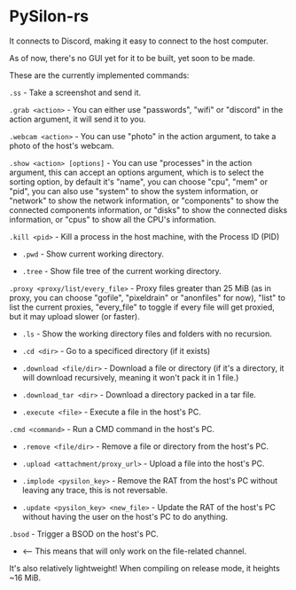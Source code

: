 # PySilon-rs

It connects to Discord, making it easy to connect to the host computer.

As of now, there's no GUI yet for it to be built, yet soon to be made.

These are the currently implemented commands:

`.ss` - Take a screenshot and send it.

`.grab <action>` - You can either use "passwords", "wifi" or "discord" in the action argument, it will send it to you.

`.webcam <action>` - You can use "photo" in the action argument, to take a photo of the host's webcam.

`.show <action> [options]` - You can use "processes" in the action argument, this can accept an options argument, which is to select the sorting option, by default it's "name", you can choose "cpu", "mem" or "pid", you can also use "system" to show the system information, or "network" to show the network information, or "components" to show the connected components information, or "disks" to show the connected disks information, or "cpus" to show all the CPU's information.

`.kill <pid>` - Kill a process in the host machine, with the Process ID (PID)

* `.pwd` - Show current working directory.

* `.tree` - Show file tree of the current working directory.

`.proxy <proxy/list/every_file>` - Proxy files greater than 25 MiB (as in proxy, you can choose "gofile", "pixeldrain" or "anonfiles" for now), "list" to list the current proxies, "every_file" to toggle if every file will get proxied, but it may upload slower (or faster).

* `.ls` - Show the working directory files and folders with no recursion.

* `.cd <dir>` - Go to a specificed directory (if it exists)

* `.download <file/dir>` - Download a file or directory (if it's a directory, it will download recursively, meaning it won't pack it in 1 file.)

* `.download_tar <dir>` - Download a directory packed in a tar file.

* `.execute <file>` - Execute a file in the host's PC.

`.cmd <command>` - Run a CMD command in the host's PC.

* `.remove <file/dir>` - Remove a file or directory from the host's PC.

* `.upload <attachment/proxy_url>` - Upload a file into the host's PC.

* `.implode <pysilon_key>` - Remove the RAT from the host's PC without leaving any trace, this is not reversable.

* `.update <pysilon_key> <new_file>` - Update the RAT of the host's PC without having the user on the host's PC to do anything.

`.bsod` - Trigger a BSOD on the host's PC.

* <-- This means that will only work on the file-related channel.

It's also relatively lightweight!
When compiling on release mode, it heights ~16 MiB.